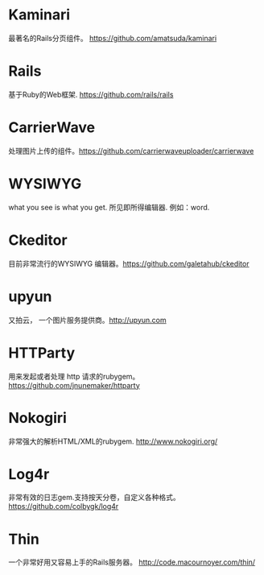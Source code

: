 # Kaminari
最著名的Rails分页组件。 https://github.com/amatsuda/kaminari

# Rails
基于Ruby的Web框架. https://github.com/rails/rails

# CarrierWave
处理图片上传的组件。https://github.com/carrierwaveuploader/carrierwave

# WYSIWYG
what you see is what you get. 所见即所得编辑器. 例如：word.

# Ckeditor
目前非常流行的WYSIWYG 编辑器。https://github.com/galetahub/ckeditor

# upyun
又拍云， 一个图片服务提供商。http://upyun.com

# HTTParty
用来发起或者处理 http 请求的rubygem。https://github.com/jnunemaker/httparty

# Nokogiri
非常强大的解析HTML/XML的rubygem. http://www.nokogiri.org/

# Log4r
非常有效的日志gem.支持按天分卷，自定义各种格式。 https://github.com/colbygk/log4r

# Thin
一个非常好用又容易上手的Rails服务器。 http://code.macournoyer.com/thin/
